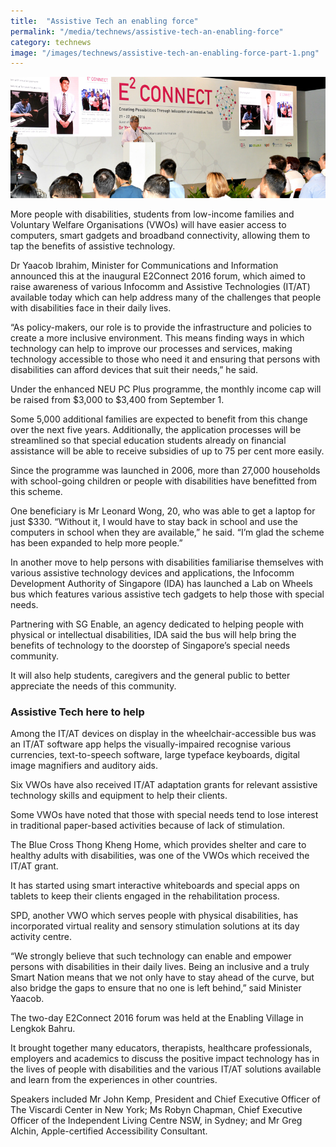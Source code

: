 ```yaml
---
title:  "Assistive Tech an enabling force"
permalink: "/media/technews/assistive-tech-an-enabling-force"
category: technews
image: "/images/technews/assistive-tech-an-enabling-force-part-1.png"
---
```


![Assistive Tech an enabling force](/images/technews/assistive-tech-an-enabling-force-part-1.png)

More people with disabilities, students from low-income families and Voluntary Welfare Organisations (VWOs) will have easier access to computers, smart gadgets and broadband connectivity, allowing them to tap the benefits of assistive technology.

Dr Yaacob Ibrahim, Minister for Communications and Information announced this at the inaugural E2Connect 2016 forum, which aimed to raise awareness of various Infocomm and Assistive Technologies (IT/AT) available today which can help address many of the challenges that people with disabilities face in their daily lives.

“As policy-makers, our role is to provide the infrastructure and policies to create a more inclusive environment. This means finding ways in which technology can help to improve our processes and services, making technology accessible to those who need it and ensuring that persons with disabilities can afford devices that suit their needs,” he said.

Under the enhanced NEU PC Plus programme, the monthly income cap will be raised from $3,000 to $3,400 from September 1. 

Some 5,000 additional families are expected to benefit from this change over the next five years. Additionally, the application processes will be streamlined so that special education students already on financial assistance will be able to receive subsidies of up to 75 per cent more easily.

Since the programme was launched in 2006, more than 27,000 households with school-going children or people with disabilities have benefitted from this scheme.

One beneficiary is Mr Leonard Wong, 20, who was able to get a laptop for just $330. “Without it, I would have to stay back in school and use the computers in school when they are available,” he said. “I’m glad the scheme has been expanded to help more people.”

In another move to help persons with disabilities familiarise themselves with various assistive technology devices and applications, the Infocomm Development Authority of Singapore (IDA) has launched a Lab on Wheels bus which features various assistive tech gadgets to help those with special needs.

Partnering with SG Enable, an agency dedicated to helping people with physical or intellectual disabilities, IDA said the bus will help bring the benefits of technology to the doorstep of Singapore’s special needs community. 

It will also help students, caregivers and the general public to better appreciate the needs of this community.

### **Assistive Tech here to help**
Among the IT/AT devices on display in the wheelchair-accessible bus was an IT/AT software app helps the visually-impaired recognise various currencies, text-to-speech software, large typeface keyboards, digital image magnifiers and auditory aids.

Six VWOs have also received IT/AT adaptation grants for relevant assistive technology skills and equipment to help their clients.

Some VWOs have noted that those with special needs tend to lose interest in traditional paper-based activities because of lack of stimulation. 

The Blue Cross Thong Kheng Home, which provides shelter and care to healthy adults with disabilities, was one of the VWOs which received the IT/AT grant. 

It has started using smart interactive whiteboards and special apps on tablets to keep their clients engaged in the rehabilitation process.

SPD, another VWO which serves people with physical disabilities, has incorporated virtual reality and sensory stimulation solutions at its day activity centre. 

“We strongly believe that such technology can enable and empower persons with disabilities in their daily lives. Being an inclusive and a truly Smart Nation means that we not only have to stay ahead of the curve, but also bridge the gaps to ensure that no one is left behind,” said Minister Yaacob. 

The two-day E2Connect 2016 forum was held at the Enabling Village in Lengkok Bahru. 

It brought together many educators, therapists, healthcare professionals, employers and academics to discuss the positive impact technology has in the lives of people with disabilities and the various IT/AT solutions available and learn from the experiences in other countries.

Speakers included Mr John Kemp, President and Chief Executive Officer of The Viscardi Center in New York; Ms Robyn Chapman, Chief Executive Officer of the Independent Living Centre NSW,  in Sydney; and Mr Greg Alchin, Apple-certified Accessibility Consultant.
